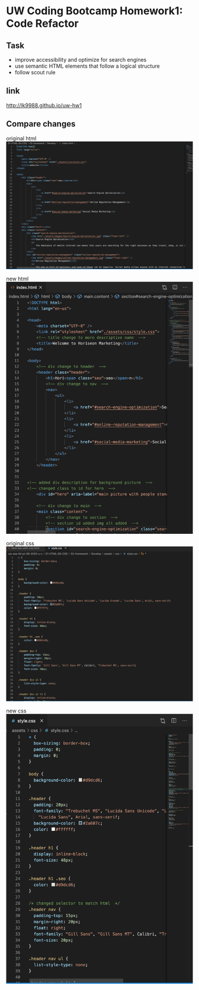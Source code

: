# UW Coding Bootcamp Homework1: Code Refactor

## Task

- improve accessibility and optimize for search engines
- use semantic HTML elements that follow a logical structure
- follow scout rule

## link

http://lk9988.github.io/uw-hw1

## Compare changes

original html
![original html](./assets/images/screenshot/original_html.png)

new html
![new html](./assets/images/screenshot/new_html.png)

original css
![original css](./assets/images/screenshot/original_css.png)

new css
![new css](./assets/images/screenshot/new_css.png)
